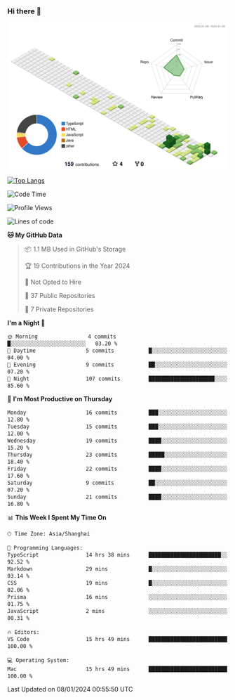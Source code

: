 ### Hi there 👋

![](./profile-3d-contrib/profile-green-animate.svg)

 

[![Top Langs](https://github-readme-stats.vercel.app/api/top-langs/?username=tonyljx)](https://github.com/anuraghazra/github-readme-stats)


 

<!--START_SECTION:waka-->
![Code Time](http://img.shields.io/badge/Code%20Time-93%20hrs%2051%20mins-blue)

![Profile Views](http://img.shields.io/badge/Profile%20Views-15-blue)

![Lines of code](https://img.shields.io/badge/From%20Hello%20World%20I%27ve%20Written-242.0%20thousand%20lines%20of%20code-blue)

**🐱 My GitHub Data** 

> 📦 1.1 MB Used in GitHub's Storage 
 > 
> 🏆 19 Contributions in the Year 2024
 > 
> 🚫 Not Opted to Hire
 > 
> 📜 37 Public Repositories 
 > 
> 🔑 7 Private Repositories 
 > 
**I'm a Night 🦉** 

```text
🌞 Morning                4 commits           █░░░░░░░░░░░░░░░░░░░░░░░░   03.20 % 
🌆 Daytime                5 commits           █░░░░░░░░░░░░░░░░░░░░░░░░   04.00 % 
🌃 Evening                9 commits           ██░░░░░░░░░░░░░░░░░░░░░░░   07.20 % 
🌙 Night                  107 commits         █████████████████████░░░░   85.60 % 
```
📅 **I'm Most Productive on Thursday** 

```text
Monday                   16 commits          ███░░░░░░░░░░░░░░░░░░░░░░   12.80 % 
Tuesday                  15 commits          ███░░░░░░░░░░░░░░░░░░░░░░   12.00 % 
Wednesday                19 commits          ████░░░░░░░░░░░░░░░░░░░░░   15.20 % 
Thursday                 23 commits          █████░░░░░░░░░░░░░░░░░░░░   18.40 % 
Friday                   22 commits          ████░░░░░░░░░░░░░░░░░░░░░   17.60 % 
Saturday                 9 commits           ██░░░░░░░░░░░░░░░░░░░░░░░   07.20 % 
Sunday                   21 commits          ████░░░░░░░░░░░░░░░░░░░░░   16.80 % 
```


📊 **This Week I Spent My Time On** 

```text
🕑︎ Time Zone: Asia/Shanghai

💬 Programming Languages: 
TypeScript               14 hrs 38 mins      ███████████████████████░░   92.52 % 
Markdown                 29 mins             █░░░░░░░░░░░░░░░░░░░░░░░░   03.14 % 
CSS                      19 mins             █░░░░░░░░░░░░░░░░░░░░░░░░   02.06 % 
Prisma                   16 mins             ░░░░░░░░░░░░░░░░░░░░░░░░░   01.75 % 
JavaScript               2 mins              ░░░░░░░░░░░░░░░░░░░░░░░░░   00.31 % 

🔥 Editors: 
VS Code                  15 hrs 49 mins      █████████████████████████   100.00 % 

💻 Operating System: 
Mac                      15 hrs 49 mins      █████████████████████████   100.00 % 
```


 Last Updated on 08/01/2024 00:55:50 UTC
<!--END_SECTION:waka-->
